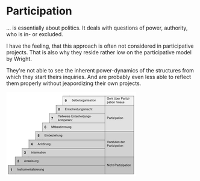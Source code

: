 # Participation
... is essentially about politics. It deals with questions of power, authority, who is in- or excluded. 

I have the feeling, that this approach is often not considered in participative projects. That is also why they reside rather low on the participative model by Wright. 

They're not able to see the inherent power-dynamics of the structures from which they start theirs inquiries. And are probably even less able to reflect them properly without jeapordizing their own projects. 

![](files/9DAA6014-122A-4C20-B4EB-0789ACE5E73B.png)
